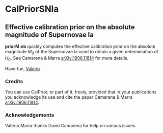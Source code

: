 # **CalPriorSNIa**
## Effective calibration prior on the absolute magnitude of Supernovae Ia

**priorM.nb** quickly computes the effective calibration prior on the absolute magnitude $M_B$ of the Supernovae Ia used to obtain a given determination of $H_0$. See Camarena & Marra [arXiv:1906.11814](https://arxiv.org/abs/1906.11814) for more details.

Have fun,
[Valerio](http://inspirehep.net/author/profile/V.Marra.1)


### Credits

You can use CalPrior, or part of it, freely, provided that in your publications you acknowledge its use and cite the paper Camarena & Marra [arXiv:1906.11814](https://arxiv.org/abs/1906.11814).


### Acknowledgements

Valerio Marra thanks David Camarena for help on various issues.
